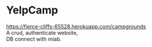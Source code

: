 # YelpCamp
https://fierce-cliffs-65528.herokuapp.com/campgrounds <br>
A crud, authenticate website,<br>
DB connect with mlab.
